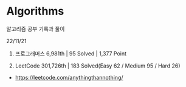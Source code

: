 # Algorithms

알고리즘 공부 기록과 풀이

22/11/21

1. 프로그래머스 6,981th | 95 Solved | 1,377 Point

2. LeetCode 301,726th | 183 Solved(Easy 62 / Medium 95 / Hard 26)
- https://leetcode.com/anythingthannothing/
